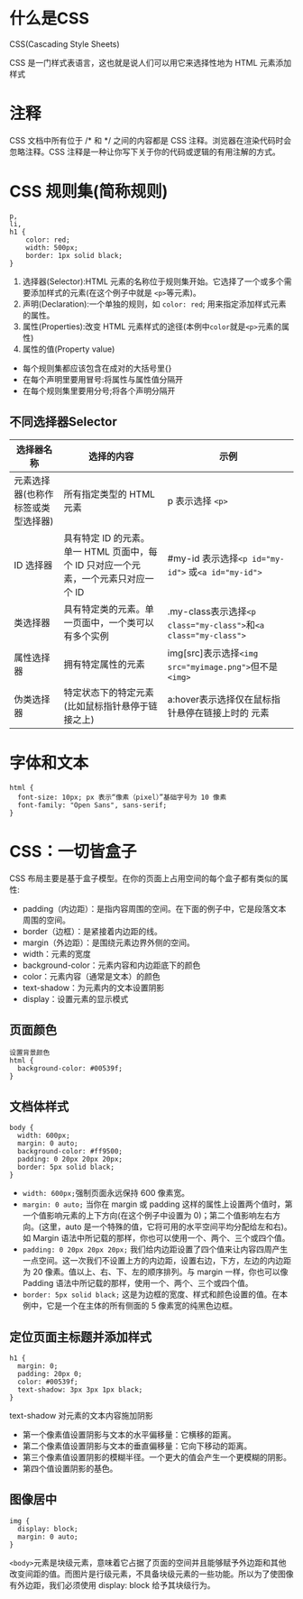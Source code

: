 # 什么是CSS
CSS(Cascading Style Sheets)

CSS 是一门样式表语言，这也就是说人们可以用它来选择性地为 HTML 元素添加样式
# 注释
 CSS 文档中所有位于 /* 和 */ 之间的内容都是 CSS 注释。浏览器在渲染代码时会忽略注释。CSS 注释是一种让你写下关于你的代码或逻辑的有用注解的方式。
# CSS 规则集(简称规则)
```
p,
li,
h1 {
    color: red;
    width: 500px;
    border: 1px solid black;
}
```
1. 选择器(Selector):HTML 元素的名称位于规则集开始。它选择了一个或多个需要添加样式的元素(在这个例子中就是 ```<p>```等元素)。
2. 声明(Declaration):一个单独的规则，如 ```color: red```; 用来指定添加样式元素的属性。
3. 属性(Properties):改变 HTML 元素样式的途径(本例中```color```就是``` <p> ```元素的属性)
4. 属性的值(Property value)
- 每个规则集都应该包含在成对的大括号里{}
- 在每个声明里要用冒号:将属性与属性值分隔开
- 在每个规则集里要用分号;将各个声明分隔开
## 不同选择器Selector
|选择器名称|选择的内容|示例|
|---|---|---|
元素选择器(也称作标签或类型选择器)|所有指定类型的 HTML 元素|p  表示选择 ```<p>```|
|ID 选择器|具有特定 ID 的元素。单一 HTML 页面中，每个 ID 只对应一个元素，一个元素只对应一个 ID|#my-id 表示选择```<p id="my-id">``` 或```<a id="my-id">```|
|类选择器|具有特定类的元素。单一页面中，一个类可以有多个实例|.my-class表示选择```<p class="my-class">```和```<a class="my-class">```|
|属性选择器|拥有特定属性的元素|img[src]表示选择```<img src="myimage.png">```但不是 ```<img>```|
|伪类选择器|特定状态下的特定元素(比如鼠标指针悬停于链接之上)|a:hover表示选择仅在鼠标指针悬停在链接上时的 <a> 元素|
# 字体和文本
```
html {
  font-size: 10px; px 表示“像素（pixel）”基础字号为 10 像素
  font-family: "Open Sans", sans-serif; 
}
```
# CSS：一切皆盒子
CSS 布局主要是基于盒子模型。在你的页面上占用空间的每个盒子都有类似的属性:
- padding（内边距）：是指内容周围的空间。在下面的例子中，它是段落文本周围的空间。
- border（边框）：是紧接着内边距的线。
- margin（外边距）：是围绕元素边界外侧的空间。
- width：元素的宽度
- background-color：元素内容和内边距底下的颜色
- color：元素内容（通常是文本）的颜色
- text-shadow：为元素内的文本设置阴影
- display：设置元素的显示模式
## 页面颜色
```
设置背景颜色
html {
  background-color: #00539f;
}
```
## 文档体样式
```
body {
  width: 600px;
  margin: 0 auto;
  background-color: #ff9500;
  padding: 0 20px 20px 20px;
  border: 5px solid black;
}
```
- ```width: 600px;```强制页面永远保持 600 像素宽。
- ```margin: 0 auto;``` 当你在 margin 或 padding 这样的属性上设置两个值时，第一个值影响元素的上下方向(在这个例子中设置为 0)；第二个值影响左右方向。(这里，auto 是一个特殊的值，它将可用的水平空间平均分配给左和右)。如 Margin 语法中所记载的那样，你也可以使用一个、两个、三个或四个值。
- ```padding: 0 20px 20px 20px;``` 我们给内边距设置了四个值来让内容四周产生一点空间。这一次我们不设置上方的内边距，设置右边，下方，左边的内边距为 20 像素。值以上、右、下、左的顺序排列。与 margin 一样，你也可以像 Padding 语法中所记载的那样，使用一个、两个、三个或四个值。
- ```border: 5px solid black;``` 这是为边框的宽度、样式和颜色设置的值。在本例中，它是一个在主体的所有侧面的 5 像素宽的纯黑色边框。
## 定位页面主标题并添加样式
```
h1 {
  margin: 0;
  padding: 20px 0;
  color: #00539f;
  text-shadow: 3px 3px 1px black;
}
```
text-shadow 对元素的文本内容施加阴影
- 第一个像素值设置阴影与文本的水平偏移量：它横移的距离。 
- 第二个像素值设置阴影与文本的垂直偏移量：它向下移动的距离。
- 第三个像素值设置阴影的模糊半径。一个更大的值会产生一个更模糊的阴影。
- 第四个值设置阴影的基色。
## 图像居中
```
img {
  display: block;
  margin: 0 auto;
}
```
```<body>```元素是块级元素，意味着它占据了页面的空间并且能够赋予外边距和其他改变间距的值。而图片是行级元素，不具备块级元素的一些功能。所以为了使图像有外边距，我们必须使用 display: block 给予其块级行为。